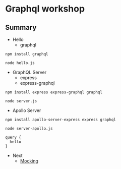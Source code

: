 # Graphql workshop

## Summary

* Hello
    * graphql
```
npm install graphql

node hello.js
```

* GraphQL Server
    * express
    * express-graphql
```
npm install express express-graphql graphql

node server.js
```

* Apollo Server
```
npm install apollo-server-express express graphql

node server-apollo.js

query {
  hello
}

```
* Next
    * [Mocking](https://www.apollographql.com/docs/apollo-server/features/mocking.html)
